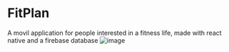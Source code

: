 # FitPlan
A movil application for people interested in a fitness life, made with react native and a firebase database
![image](https://github.com/juandavidperez/FitPlan/assets/28809204/84bf1d90-b797-4d45-8c68-e37c98100f12)
